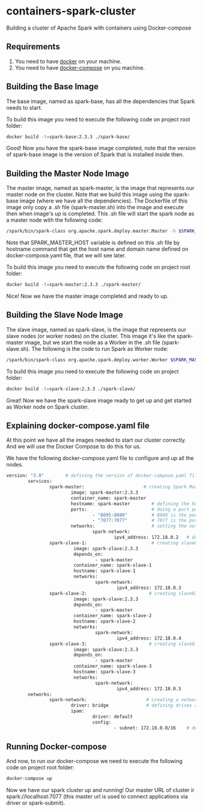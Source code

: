 # containers-spark-cluster

Building a cluster of Apache Spark with containers using Docker-compose

## Requirements

1) You need to have [docker](https://docs.docker.com/install/) on your machine.
2) You need to have [docker-compose](https://docs.docker.com/compose/install/) on you machine.

## Building the Base Image

The base image, named as spark-base, has all the dependencies that Spark needs to start.

To build this image you need to execute the following code on project root folder:

```bash
docker build -t=spark-base:2.3.3 ./spark-base/
```

Good! Now you have the spark-base image completed, note that the version of spark-base image is the version of Spark that is installed inside then.

## Building the Master Node Image

The master image, named as spark-master, is the image that represents our master node on the cluster. Note that we build this image using the spark-base image (where we have all the dependencies). The Dockerfile of this image only copy a .sh file (spark-master.sh) into the image and execute then when image's up is completed. This .sh file will start the spark node as a master node with the following code:

```bash
/spark/bin/spark-class org.apache.spark.deploy.master.Master -h $SPARK_MASTER_HOST
```
Note that SPARK_MASTER_HOST variable is defined on this .sh file by hostname command that get the host name and domain name defined on docker-compose.yaml file, that we will see later.

To build this image you need to execute the following code on project root folder:
```bash
docker build -t=spark-master:2.3.3 ./spark-master/
```

Nice! Now we have the master image completed and ready to up.

## Building the Slave Node Image

The slave image, named as spark-slave, is the image that represents our slave nodes (or worker nodes) on the cluster. This image it's like the spark-master image, but we start the node as a Worker in the .sh file (spark-slave.sh). The following is the code to run Spark as Worker node:
```bash
/spark/bin/spark-class org.apache.spark.deploy.worker.Worker $SPARK_MASTER_HOST
```

To build this image you need to execute the following code on project folder:
```bash
docker build -t=spark-slave:2.3.3 ./spark-slave/
```
Great! Now we have the spark-slave image ready to get up and get started as Worker node on Spark cluster.

## Explaining docker-compose.yaml file

At this point we have all the images needed to start our cluster correctly. And we will use the Docker Compose to do this for us.

We have the following docker-compose.yaml file to configure and up all the nodes.

```bash
version: "3.0"        # defining the version of docker-compose.yaml file format
        services:
                spark-master:                      # creating Spark Master node using spark-master image
                        image: spark-master:2.3.3        
                        container_name: spark-master
                        hostname: spark-master        # defining the host name and domain name of this node
                        ports:                        # doing a port pointing from host to node (this allows us to connect to cluster using host IP)
                                - "8095:8080"         # 8080 is the port of UI of Spark Master node, and we can acces then using our 8095 localhost port
                                - "7077:7077"         # 7077 is the port to access the Master Node via spark-shell and submit your applications to the cluster.
                        networks:                     # setting the network used.
                                spark-network:
                                        ipv4_address: 172.18.0.2   # defining a static ipv4 address respecting the subnet rule defined to this network
                spark-slave-1:                        # creating slave01.
                         image: spark-slave:2.3.3
                         depends_on:
                                 - spark-master
                         container_name: spark-slave-1
                         hostname: spark-slave-1
                         networks:
                                 spark-network:
                                         ipv4_address: 172.18.0.3
                spark-slave-2:                       # creating slave02.
                         image: spark-slave:2.3.3
                         depends_on:
                                 - spark-master
                         container_name: spark-slave-2
                         hostname: spark-slave-2
                         networks:
                                 spark-network:
                                         ipv4_address: 172.18.0.4
                spark-slave-3:                       # creating slave01.
                         image: spark-slave:2.3.3
                         depends_on:
                                 - spark-master
                         container_name: spark-slave-3
                         hostname: spark-slave-3
                         networks:
                                 spark-network:
                                         ipv4_address: 172.18.0.5
        networks:
                spark-network:                      # creating a network.
                        driver: bridge              # defining drives as "bridge" where is created a private network between host and containers.
                        ipam:
                                driver: default
                                config:
                                        - subnet: 172.18.0.0/16    # defining a subnet to this network
```

## Running Docker-compose

And now, to run our docker-compose we need to execute the following code on project root folder:

```bash
docker-compose up
```

Now we have our spark cluster up and running! 
Our master URL of cluster ir spark://localhost:7077 (this master url is used to connect applications via driver or spark-submit).
